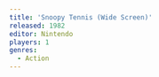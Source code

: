 ```yaml
---
title: 'Snoopy Tennis (Wide Screen)'
released: 1982
editor: Nintendo
players: 1
genres:
  - Action
---
```

